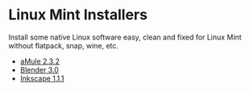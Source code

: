 # Linux Mint Installers
Install some native Linux software easy, clean and fixed for Linux Mint without flatpack, snap, wine, etc. 

* [aMule 2.3.2](amule)
* [Blender 3.0](blender)
* [Inkscape 1.1.1](inscape)
